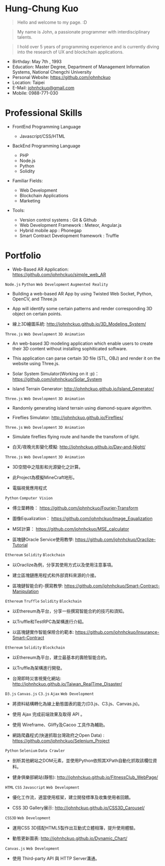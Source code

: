 # Hung-Chung Kuo

>Hello and welcome to my page. :D 

>My name is John, a passionate programmer with interdisciplinary talents.  

>I hold over 5 years of programming experience and is currently diving into the research of UX and blockchain applications. 

 - Birthday: May 7th , 1993
 - Education: Master Degree, Department of Management Information Systems, National Chengchi University
 - Personal Website: https://github.com/johnhckuo
 - Location: Taipei
 - E-Mail: johnhckuo@gmail.com
 - Mobile: 0988-771-030

# Professional Skills

 - FrontEnd Programming Language
   - Javascript/CSS/HTML
  
 - BackEnd Programming Language
   - PHP
   - Node.js
   - Python
   - Solidity
  
 - Familiar Fields: 
   - Web Development
   - Blockchain Applications
   - Marketing
 
 - Tools:
   - Version control systems : Git & Github
   - Web Development Framework : Meteor, Angular.js
   - Hybrid mobile app : Phonegap
   - Smart Contract Development framework : Truffle

# Portfolio<br>

- Web-Based AR Application: https://github.com/johnhckuo/simple_web_AR

 `Node.js` `Python` `Web Development` `Augmented Reality`

 - Building a web-based AR App by using Twisted Web Socket, Python, OpenCV, and Three.js
 - App will identify some certain patterns and render corresponding 3D object on certain points.
 
- 線上3D繪圖系統: http://johnhckuo.github.io/3D_Modeling_System/

 `Three.js` `Web Development` `3D Animation`

 - An web-based 3D modeling application which enable users to create their 3D content without installing sophiticated software.
 - This application can parse certain 3D file (STL, OBJ) and render it on the website using Three.js. 

- Solar System Simulator(Working on it :p)：https://github.com/johnhckuo/Solar_System

- Island Terrain Generator: http://johnhckuo.github.io/Island_Generator/

 `Three.js` `Web Development` `3D Animation`

 - Randomly generating island terrain using diamond-square algorithm.
 
- Fireflies Simulator: http://johnhckuo.github.io/Fireflies/

 `Three.js` `Web Development` `3D Animation`

 - Simulate fireflies flying route and handle the transform of light.
 
- 白天/夜晚光影變化模擬: http://johnhckuo.github.io/Day-and-Night/

 `Three.js` `Web Development` `3D Animation`
 
 - 3D空間中之陰影和光源變化之計算。
 - 此Project為模擬MineCraft地形。

- 電腦視覺應用程式

 `Python` `Computer Vision`

 - 傅立葉轉換： https://github.com/johnhckuo/Fourier-Transform
 - 圖像Equalization： https://github.com/johnhckuo/Image_Equalization
 - MSE計算： https://github.com/johnhckuo/MSE_calculator

- 區塊鏈Oracle Service使用教學: https://github.com/johnhckuo/Oraclize-Tutorial
 
 `Ethereum` `Solidity` `Blockchain`
 
 - 以Oraclize為例，分享其使用方式以及使用注意事項。
 - 建立區塊鏈應用程式和外部資料來源的介接。
 
- 區塊鏈智能合約-撰寫教學: https://github.com/johnhckuo/Smart-Contract-Manipulation

 `Ethereum` `Truffle` `Solidity` `Blockchain`

 - 以Ethereum為平台，分享一些撰寫智能合約的技巧和須知。
 - 以Truffle和TestRPC為架構進行介紹。
 
- 以區塊鏈實作智能保險合約範本: https://github.com/johnhckuo/Insurance-Smart-Contract

 `Ethereum` `Solidity` `Blockchain`

 - 以Ethereum為平台，建立最基本的壽險智能合約。
 - 以Truffle為架構進行開發。
 

 
- 台灣即時災害視覺化網站: http://johnhckuo.github.io/Taiwan_RealTime_Disaster/

 `D3.js` `Canvas.js` `C3.js` `Ajax` `Web Development`
 
 - 將資料結構轉化為線上動態圖表的能力(D3.js、C3.js、Canvas.js)。
 - 使用 Ajax 完成前端效果及取得 API 。
 - 使用 Wireframe、Gliffy及Cacoo 工具作為輔助。
 
- 網路爬蟲程式(快速抓取台灣政府之Open Data) : https://github.com/johnhckuo/Selenium_Project

 `Python` `Selenium` `Data Crawler`

 - 剖析其他網站之DOM元素，並使用Python依照其XPath自動化抓取該欄位資料。
 
- 健身俱樂部網站(靜態): http://johnhckuo.github.io/FitnessClub_WebPage/

 `HTML` `CSS` `Javascript` `Web Development`

 - 優化工作流，適當使用框架，建立開發標準及收集使用者回饋。
 
- CSS 3D Gallery展示: http://johnhckuo.github.io/CSS3D_Carousel/

 `CSS3D` `Web Development`

 - 運用CSS 3D搭配HTML5製作出互動式立體相簿，提升使用體驗。
 
- 動態更新圖表: http://johnhckuo.github.io/Dynamic_Chart/

 `Canvas.js` `Web Development`

 - 使用 Third-party API 與 HTTP Server溝通。

